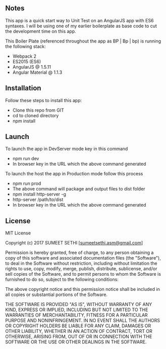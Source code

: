 ## Notes

This app is a quick start way to Unit Test on an AngularJS app with ES6 syntaxes. 
I will be using one of my earlier boilerplate as base code to cut the development time on this app.

This Boiler Plate (referenced throughout the app as BP | Bp | bp) is running the following stack:
-   Webpack 2 
-   ES2015 (ES6)
-   AngularJS @ 1.5.11
-   Angular Material @ 1.1.3


## Installation

Follow these steps to install this app:
-   Clone this repo from GIT
-   cd to cloned directory
-   npm install


## Launch

To launch the app in DevServer mode key in this command 
-	npm run dev
-	In browser key in the URL which the above command generated

To launch the host the app in Production mode follow this process
-   npm run prod 
-   The above command will package and output files to dist folder
-	npm install http-server -g
-	http-server /path/to/dist
-	In browser key in the URL which the above command generated


## License

MIT License

Copyright (c) 2017 SUMEET SETHI [<sumeetsethi.asm@gmail.com>]

Permission is hereby granted, free of charge, to any person obtaining a copy
of this software and associated documentation files (the "Software"), to deal
in the Software without restriction, including without limitation the rights
to use, copy, modify, merge, publish, distribute, sublicense, and/or sell
copies of the Software, and to permit persons to whom the Software is
furnished to do so, subject to the following conditions:

The above copyright notice and this permission notice shall be included in all
copies or substantial portions of the Software.

THE SOFTWARE IS PROVIDED "AS IS", WITHOUT WARRANTY OF ANY KIND, EXPRESS OR
IMPLIED, INCLUDING BUT NOT LIMITED TO THE WARRANTIES OF MERCHANTABILITY,
FITNESS FOR A PARTICULAR PURPOSE AND NONINFRINGEMENT. IN NO EVENT SHALL THE
AUTHORS OR COPYRIGHT HOLDERS BE LIABLE FOR ANY CLAIM, DAMAGES OR OTHER
LIABILITY, WHETHER IN AN ACTION OF CONTRACT, TORT OR OTHERWISE, ARISING FROM,
OUT OF OR IN CONNECTION WITH THE SOFTWARE OR THE USE OR OTHER DEALINGS IN THE
SOFTWARE.